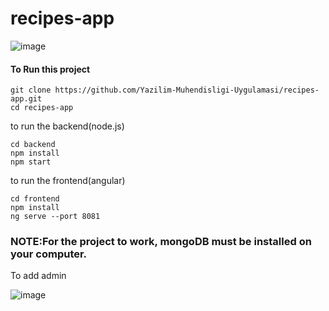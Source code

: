 # recipes-app
![image](https://user-images.githubusercontent.com/84281431/210135549-089134b7-ed6c-4da6-97ea-4465657599d0.png)
#### To Run this project 

```
git clone https://github.com/Yazilim-Muhendisligi-Uygulamasi/recipes-app.git
cd recipes-app
```
to run the backend(node.js)
```
cd backend
npm install 
npm start
```
to run the frontend(angular)
```
cd frontend
npm install
ng serve --port 8081
```
### NOTE:For the project to work, mongoDB must be installed on your computer.

To add admin

![image](https://user-images.githubusercontent.com/84281431/210136122-3d414069-04cd-45da-8f2e-b3f0d0926ac2.png)
